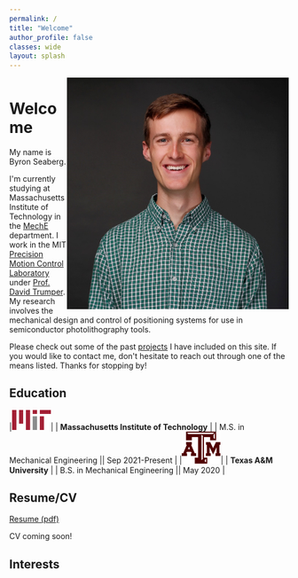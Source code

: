 ```yaml
---
permalink: /
title: "Welcome"
author_profile: false
classes: wide
layout: splash
---
```



<img src="/assets/images/prof_profile.jpg" width="400" style="float:right">
<pre>
</pre>  

# Welcome

My name is Byron Seaberg. 

I'm currently studying at Massachusetts Institute of Technology in the [MechE](https://meche.mit.edu/) department. I work in the MIT [Precision Motion Control Laboratory](https://pmc.mit.edu/about) under [Prof. David Trumper](https://meche.mit.edu/people/faculty/trumper@mit.edu). My research involves the mechanical design and control of positioning systems for use in semiconductor photolithography tools.

Please check out some of the past [projects](https://bseaberg.github.io/posts/) I have included on this site. If you would like to contact me, don't hesitate to reach out through one of the means listed.
Thanks for stopping by!

## Education

<style>
td, th {
   border: none!important;
   text-align: center;
}
</style>

|<img src="/assets/images/MIT_logo.png" width="70">| | **Massachusetts Institute of Technology** | | M.S. in Mechanical Engineering    || Sep 2021-Present |
|<img src="/assets/images/TAMU_logo.png" width="70">| |     **Texas A&M University**      | | B.S. in Mechanical Engineering    || May 2020    |



## Resume/CV
[Resume (pdf)](https://www.dropbox.com/s/1lihkvg69jc1pzy/Resume_ByronSeaberg.pdf?dl=0)

CV coming soon!


## Interests


